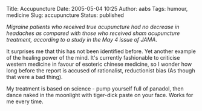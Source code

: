 Title: Accupuncture
Date: 2005-05-04 10:25
Author: aabs
Tags: humour, medicine
Slug: accupuncture
Status: published

*Migraine patients who received true acupuncture had no decrease in headaches as compared with those who received sham acupuncture treatment, according to a study in the May 4 issue of JAMA*.

It surprises me that this has not been identified before. Yet another example of the healing power of the mind. It's currently fashionable to criticise western medicine in favour of esoteric chinese medicine, so I wonder how long before the report is accused of rationalist, reductionist bias (As though that were a bad thing).

My treatment is based on science - pump yourself full of panadol, then dance naked in the moonlight with tiger-dick paste on your face. Works for me every time.

